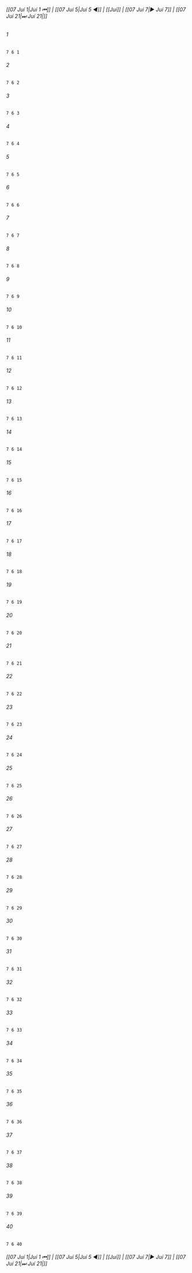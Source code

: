 
###### [[07 Juí 1|Juí 1 ⏮]] | [[07 Juí 5|Juí 5 ◀]] | [[Juí]] | [[07 Juí 7|▶ Juí 7]] | [[07 Juí 21|⏭ Juí 21|]]

###### 1
``` verse
7 6 1 
```
###### 2
``` verse
7 6 2 
```
###### 3
``` verse
7 6 3 
```
###### 4
``` verse
7 6 4 
```
###### 5
``` verse
7 6 5 
```
###### 6
``` verse
7 6 6 
```
###### 7
``` verse
7 6 7 
```
###### 8
``` verse
7 6 8 
```
###### 9
``` verse
7 6 9 
```
###### 10
``` verse
7 6 10 
```
###### 11
``` verse
7 6 11 
```
###### 12
``` verse
7 6 12 
```
###### 13
``` verse
7 6 13 
```
###### 14
``` verse
7 6 14 
```
###### 15
``` verse
7 6 15 
```
###### 16
``` verse
7 6 16 
```
###### 17
``` verse
7 6 17 
```
###### 18
``` verse
7 6 18 
```
###### 19
``` verse
7 6 19 
```
###### 20
``` verse
7 6 20 
```
###### 21
``` verse
7 6 21 
```
###### 22
``` verse
7 6 22 
```
###### 23
``` verse
7 6 23 
```
###### 24
``` verse
7 6 24 
```
###### 25
``` verse
7 6 25 
```
###### 26
``` verse
7 6 26 
```
###### 27
``` verse
7 6 27 
```
###### 28
``` verse
7 6 28 
```
###### 29
``` verse
7 6 29 
```
###### 30
``` verse
7 6 30 
```
###### 31
``` verse
7 6 31 
```
###### 32
``` verse
7 6 32 
```
###### 33
``` verse
7 6 33 
```
###### 34
``` verse
7 6 34 
```
###### 35
``` verse
7 6 35 
```
###### 36
``` verse
7 6 36 
```
###### 37
``` verse
7 6 37 
```
###### 38
``` verse
7 6 38 
```
###### 39
``` verse
7 6 39 
```
###### 40
``` verse
7 6 40 
```

###### [[07 Juí 1|Juí 1 ⏮]] | [[07 Juí 5|Juí 5 ◀]] | [[Juí]] | [[07 Juí 7|▶ Juí 7]] | [[07 Juí 21|⏭ Juí 21|]]

